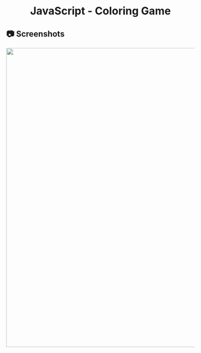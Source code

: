 <h1 align="center">
   JavaScript - Coloring Game
</h1>

<h2>
📷 Screenshots
</h2>

<p align="center">
  <img src="https://github.com/ozkannbuyuk/js-exercises/assets/111967202/79f3ab9e-8dd9-4922-9f1a-3e8b4285421e" width="800" />
</p>
